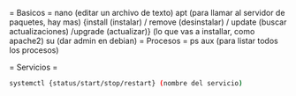 = Basicos =
    nano (editar un archivo de texto)
    apt (para llamar al servidor de paquetes, hay mas) {install (instalar) / remove (desinstalar) / update (buscar actualizaciones) /upgrade (actualizar)} (lo que vas a installar, como apache2)
    su (dar admin en debian)
= Procesos =
    ps aux (para listar todos los procesos)


= Servicios =
```bash
systemctl {status/start/stop/restart} (nombre del servicio)
```
